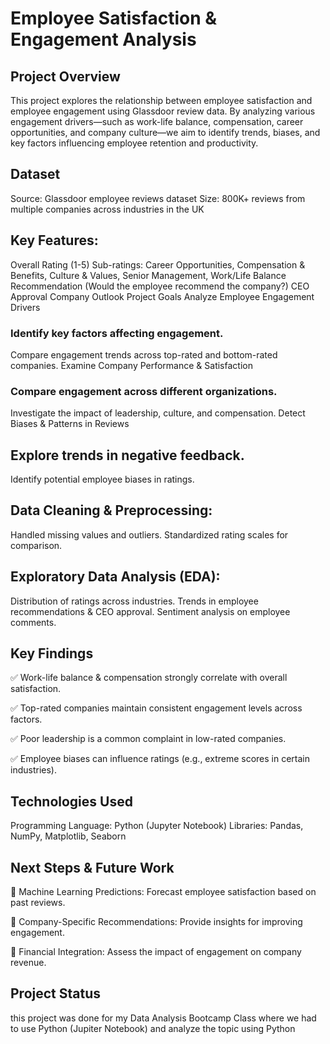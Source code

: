 # Employee Satisfaction & Engagement Analysis

## Project Overview
This project explores the relationship between employee satisfaction and employee engagement using Glassdoor review data. By analyzing various engagement drivers—such as work-life balance, compensation, career opportunities, and company culture—we aim to identify trends, biases, and key factors influencing employee retention and productivity.

## Dataset
Source: Glassdoor employee reviews dataset
Size: 800K+ reviews from multiple companies across industries in the UK

## Key Features:
Overall Rating (1-5)
Sub-ratings: Career Opportunities, Compensation & Benefits, Culture & Values, Senior Management, Work/Life Balance
Recommendation (Would the employee recommend the company?)
CEO Approval
Company Outlook
Project Goals
Analyze Employee Engagement Drivers

### Identify key factors affecting engagement.
Compare engagement trends across top-rated and bottom-rated companies.
Examine Company Performance & Satisfaction

### Compare engagement across different organizations.
Investigate the impact of leadership, culture, and compensation.
Detect Biases & Patterns in Reviews

## Explore trends in negative feedback.
Identify potential employee biases in ratings.

## Data Cleaning & Preprocessing:

Handled missing values and outliers.
Standardized rating scales for comparison.

## Exploratory Data Analysis (EDA):

Distribution of ratings across industries.
Trends in employee recommendations & CEO approval.
Sentiment analysis on employee comments.

## Key Findings
✅ Work-life balance & compensation strongly correlate with overall satisfaction.

✅ Top-rated companies maintain consistent engagement levels across factors.

✅ Poor leadership is a common complaint in low-rated companies.

✅ Employee biases can influence ratings (e.g., extreme scores in certain industries).

## Technologies Used
Programming Language: Python (Jupyter Notebook)
Libraries: Pandas, NumPy, Matplotlib, Seaborn

## Next Steps & Future Work
🔹 Machine Learning Predictions: Forecast employee satisfaction based on past reviews.

🔹 Company-Specific Recommendations: Provide insights for improving engagement.

🔹 Financial Integration: Assess the impact of engagement on company revenue.

## Project Status 
this project was done for my Data Analysis Bootcamp Class where we had to use Python (Jupiter Notebook) and analyze the topic using Python

